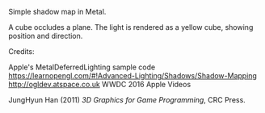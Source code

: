 Simple shadow map in Metal.

A cube occludes a plane. The light is rendered as a yellow cube, showing position and direction.



Credits:

Apple's MetalDeferredLighting sample code
https://learnopengl.com/#!Advanced-Lighting/Shadows/Shadow-Mapping
http://ogldev.atspace.co.uk
WWDC 2016 Apple Videos

JungHyun Han (2011) *3D Graphics for Game Programming*, CRC Press.

